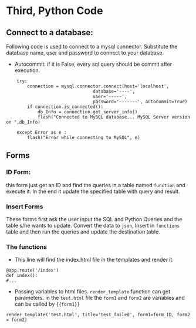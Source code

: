 #  Third, Python Code

## Connect to a database:
Following code is used to connect to a mysql connector. Substitute the database name,  user and password to connect to your database.
* Autocommit: if it is False, every sql query should be commit after execution. 
```
	try:
		connection = mysql.connector.connect(host='localhost',
								 database='----',
								 user='-----',
								 password='-------', autocommit=True)
		if connection.is_connected():
			db_Info = connection.get_server_info()
			flash("Connected to MySQL database... MySQL Server version on ",db_Info)
	
	except Error as e :
		flash("Error while connecting to MySQL", e)

```

## Forms

### ID Form:
this form just get an ID and find the queries in a table named `function` and execute it. In the end it update the specified table with query and result.

### Insert Forms
These forms first ask the user input the SQL and Python Queries and the table s/he wants to update. Convert the data to `json`, Insert in `functions` table and then run the queries and update the destination table.   

### The functions
* This line will find the index.html file in the templates and render it.
```
@app.route('/index')
def index():
#...
```
* Passing variables to html files. `render_template` function can get parameters. in the `test.html` file the `form1` and `form2` are variables and can be called by `{{form1}}` 
```
render_template('test.html', title='test_failed', form1=form_ID, form2 = form2)
```

